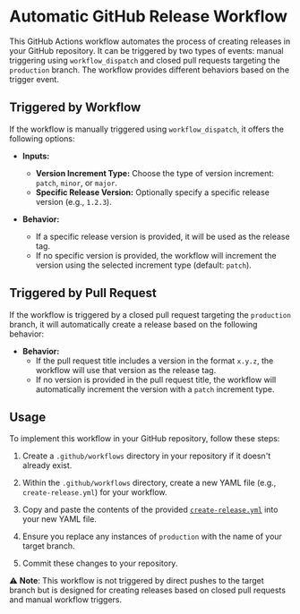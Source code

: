# Automatic GitHub Release Workflow

This GitHub Actions workflow automates the process of creating releases in your GitHub repository. It can be triggered by two types of events: manual triggering using `workflow_dispatch` and closed pull requests targeting the `production` branch. The workflow provides different behaviors based on the trigger event.

## Triggered by Workflow

If the workflow is manually triggered using `workflow_dispatch`, it offers the following options:

- **Inputs:**
  - **Version Increment Type:** Choose the type of version increment: `patch`, `minor`, or `major`.
  - **Specific Release Version:** Optionally specify a specific release version (e.g., `1.2.3`).

- **Behavior:**
  - If a specific release version is provided, it will be used as the release tag.
  - If no specific version is provided, the workflow will increment the version using the selected increment type (default: `patch`).

## Triggered by Pull Request

If the workflow is triggered by a closed pull request targeting the `production` branch, it will automatically create a release based on the following behavior:

- **Behavior:**
  - If the pull request title includes a version in the format `x.y.z`, the workflow will use that version as the release tag.
  - If no version is provided in the pull request title, the workflow will automatically increment the version with a `patch` increment type.

## Usage

To implement this workflow in your GitHub repository, follow these steps:

1. Create a `.github/workflows` directory in your repository if it doesn't already exist.

2. Within the `.github/workflows` directory, create a new YAML file (e.g., `create-release.yml`) for your workflow.

3. Copy and paste the contents of the provided [`create-release.yml`](./.github/workflows/create-release.yml) into your new YAML file.

4. Ensure you replace any instances of `production` with the name of your target branch.

5. Commit these changes to your repository.

⚠️ **Note**: This workflow is not triggered by direct pushes to the target branch but is designed for creating releases based on closed pull requests and manual workflow triggers.
